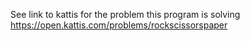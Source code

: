 See link to kattis for the problem this program is solving
https://open.kattis.com/problems/rockscissorspaper
